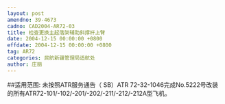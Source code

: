 ```yaml
---
layout: post
amendno: 39-4673
cadno: CAD2004-AR72-03
title: 检查更换主起落架辅助斜撑杆上臂
date: 2004-12-15 00:00:00 +0800
effdate: 2004-12-15 00:00:00 +0800
tag: AR72
categories: 民航新疆管理局适航处
author: 庄丽
---
```


##适用范围:
未按照ATR服务通告（ SB）ATR 72-32-1046完成No.5222号改装的所有ATR72-101/-102/-201/-202/-211/-212/-212A型飞机。

